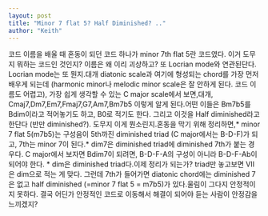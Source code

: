```yaml
---
layout: post
title: "Minor 7 flat 5? Half Diminished? .."
author: "Keith"
---
```


코드 이름을 배울 때 혼동이 되던 코드 하나가 minor 7th flat 5란 코드였다. 이거 도무지 뭐하는 코드인 것인지? 이름은 왜 이리 괴상하고? 또 Locrian mode와 연관된단다. Locrian mode는 또 뭔지.대개 diatonic scale과 여기에 형성되는 chord를 가장 먼저 배우게 되는데 (harmonic minor나 melodic minor scale은 잘 안하게 된다. 코드 이름도 어렵고), 가장 쉽게 생각할 수 있는 C major scale에서 보면,대개, Cmaj7,Dm7,Em7,Fmaj7,G7,Am7,Bm7b5 이렇게 알게 된다.어떤 이들은 Bm7b5를 Bdim이라고 적어놓기도 하고, B0로 적기도 한다. 그리고 이것을 Half diminished라고 한단다 (반만 diminished?). 도무지 이게 뭔소린지.혼동을 막기 위해 정리하면,* minor 7 flat 5(m7b5)는 구성음이 5th까진 diminished triad (C major에서는 B-D-F)가 되고, 7th는 minor 7이 된다.* dim7은 diminished triad에 diminished 7th가 붙는 경우다. C major에서 보자면 Bdim7이 되려면, B-D-F-A의 구성이 아니라 B-D-F-Ab이 되어야 한다. * dim은 diminished triad다.이제 정리가 되는가? triad만 놓고보면 VII은 dim으로 적는 게 맞다. 그런데 7th가 들어가면 diatonic chord에는 diminished 7은 없고 half diminished (=minor 7 flat 5 = m7b5)가 있다.울림이 그다지 안정적이지 못하다. 결국 어딘가 안정적인 코드로 이동해서 해결이 되어야 듣는 사람이 안정감을 느끼겠지?

